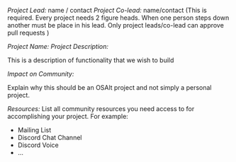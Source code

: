 *Project Lead:* name / contact
*Project Co-lead:* name/contact
(This is required. Every project needs 2 figure heads. When one person steps down another must be place in his lead. Only project leads/co-lead can approve pull requests )


*Project Name:*
*Project Description:*

   This is a description of functionality that we wish to build


*Impact on Community:*

  Explain why this should be an OSAlt project and not simply a personal project.


*Resources:*
List all community resources you need access to for accomplishing your project.
For example:
- Mailing List
- Discord Chat Channel
- Discord Voice
- ...
